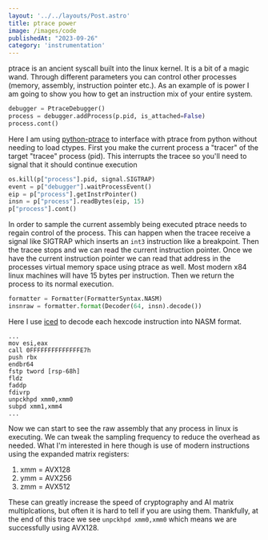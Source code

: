 ```yaml
---
layout: '../../layouts/Post.astro'
title: ptrace power
image: /images/code
publishedAt: "2023-09-26"
category: 'instrumentation'
---
```

ptrace is an ancient syscall built into the linux kernel. It is a bit of a magic wand. Through different parameters you can control other processes (memory, assembly, instruction pointer etc.). As an example of is power I am going to show you how to get an instruction mix of your entire system.

```python
debugger = PtraceDebugger()
process = debugger.addProcess(p.pid, is_attached=False)
process.cont()
```
Here I am using [python-ptrace](https://github.com/vstinner/python-ptrace) to interface with ptrace from python without needing to load ctypes. First you make the current process a "tracer" of the target "tracee" process (pid). This interrupts the tracee so you'll need to signal that it should continue execution
```python
os.kill(p["process"].pid, signal.SIGTRAP)
event = p["debugger"].waitProcessEvent()
eip = p["process"].getInstrPointer()
insn = p["process"].readBytes(eip, 15)
p["process"].cont()
```
In order to sample the current assembly being executed ptrace needs to regain control of the process. This can happen when the tracee receive a signal like SIGTRAP which inserts an `int3` instruction like a breakpoint. Then the tracee stops and we can read the current instruction pointer. Once we have the current instruction pointer we can read that address in the processes virtual memory space using ptrace as well. Most modern x84 linux machines will have 15 bytes per instruction. Then we return the process to its normal execution.
```python
formatter = Formatter(FormatterSyntax.NASM)
insnraw = formatter.format(Decoder(64, insn).decode())
```
Here I use [iced](https://github.com/icedland/iced) to decode each hexcode instruction into NASM format.
```
...
mov esi,eax
call 0FFFFFFFFFFFFFFE7h
push rbx
endbr64
fstp tword [rsp-68h]
fldz
faddp
fdivrp
unpckhpd xmm0,xmm0
subpd xmm1,xmm4
...
```
Now we can start to see the raw assembly that any process in linux is executing. We can tweak the sampling frequency to reduce the overhead as needed. What I'm interested in here though is use of modern instructions using the expanded matrix registers:

1. xmm = AVX128
2. ymm = AVX256
3. zmm = AVX512

These can greatly increase the speed of cryptography and AI matrix multiplcations, but often it is hard to tell if you are using them. Thankfully, at the end of this trace we see `unpckhpd xmm0,xmm0` which means we are successfully using AVX128.